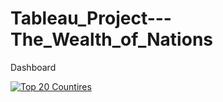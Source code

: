 # Tableau_Project---The_Wealth_of_Nations

Dashboard

<div class='tableauPlaceholder' id='viz1692011271352' style='position: relative'><noscript><a href='#'><img alt='Top 20 Countires ' src='https:&#47;&#47;public.tableau.com&#47;static&#47;images&#47;Th&#47;TheWealthofNations_extended&#47;Top20Countires&#47;1_rss.png' style='border: none' /></a></noscript><object class='tableauViz'  style='display:none;'><param name='host_url' value='https%3A%2F%2Fpublic.tableau.com%2F' /> <param name='embed_code_version' value='3' /> <param name='site_root' value='' /><param name='name' value='TheWealthofNations_extended&#47;Top20Countires' /><param name='tabs' value='no' /><param name='toolbar' value='yes' /><param name='static_image' value='https:&#47;&#47;public.tableau.com&#47;static&#47;images&#47;Th&#47;TheWealthofNations_extended&#47;Top20Countires&#47;1.png' /> <param name='animate_transition' value='yes' /><param name='display_static_image' value='yes' /><param name='display_spinner' value='yes' /><param name='display_overlay' value='yes' /><param name='display_count' value='yes' /><param name='language' value='en-GB' /></object></div>                
